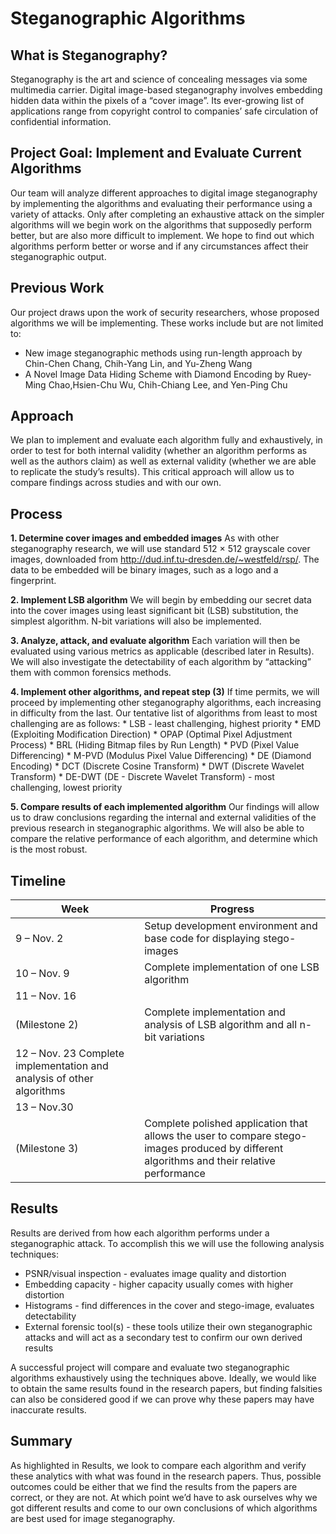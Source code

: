 # Steganographic Algorithms
## What is Steganography?
Steganography is the art and science of concealing messages via some multimedia carrier. Digital image-based steganography involves embedding hidden data within the pixels of a “cover image”. Its ever-growing list of applications range from copyright control to companies’ safe circulation of confidential information.

## Project Goal: Implement and Evaluate Current Algorithms
Our team will analyze different approaches to digital image steganography by implementing the algorithms and evaluating their performance using a variety of attacks. Only after completing an exhaustive attack on the simpler algorithms will we begin work on the algorithms that supposedly perform better, but are also more difficult to implement. We hope to find out which algorithms perform better or worse and if any circumstances affect their steganographic output.

## Previous Work
Our project draws upon the work of security researchers, whose proposed algorithms we will be implementing. These works include but are not limited to:

* New image steganographic methods using run-length approach by Chin-Chen Chang, Chih-Yang
Lin, and Yu-Zheng Wang
* A Novel Image Data Hiding Scheme with Diamond Encoding by Ruey-Ming Chao,Hsien-Chu Wu,
Chih-Chiang Lee, and Yen-Ping Chu

## Approach
We plan to implement and evaluate each algorithm fully and exhaustively, in order to test for both internal validity (whether an algorithm performs as well as the authors claim) as well as external validity (whether we are able to replicate the study’s results). This critical approach will allow us to compare findings across studies and with our own.

## Process
**1. Determine cover images and embedded images**
	As with other steganography research, we will use standard 512 × 512 grayscale cover images, downloaded from http://dud.inf.tu-dresden.de/~westfeld/rsp/. The data to be embedded will be binary images, such as a logo and a fingerprint.

**2. Implement LSB algorithm**
	We will begin by embedding our secret data into the cover images using least significant bit (LSB) substitution, the simplest algorithm. N-bit variations will also be implemented.

**3. Analyze, attack, and evaluate algorithm**
	Each variation will then be evaluated using various metrics as applicable (described later in Results). We will also investigate the detectability of each algorithm by “attacking” them with common forensics methods.

**4. Implement other algorithms, and repeat step (3)**
	If time permits, we will proceed by implementing other steganography algorithms, each increasing in difficulty from the last. Our tentative list of algorithms from least to most challenging are as follows:
	* LSB - least challenging, highest priority
	* EMD (Exploiting Modification Direction)
	* OPAP (Optimal Pixel Adjustment Process)
	* BRL (Hiding Bitmap files by Run Length)
	* PVD (Pixel Value Differencing)
	* M-PVD (Modulus Pixel Value Differencing)
	* DE (Diamond Encoding)
	* DCT (Discrete Cosine Transform)
	* DWT (Discrete Wavelet Transform)
	* DE-DWT (DE - Discrete Wavelet Transform) - most challenging, lowest priority
	
**5. Compare results of each implemented algorithm**
	Our findings will allow us to draw conclusions regarding the internal and external validities of the previous research in steganographic algorithms. We will also be able to compare the relative performance of each algorithm, and determine which is the most robust.

## Timeline
| Week        | Progress |
| ----------- | -------- |
| 9 – Nov. 2  | Setup development environment and base code for displaying stego-images |
| 10 – Nov. 9 | Complete implementation of one LSB algorithm |
| 11 – Nov. 16 
(Milestone 2) | Complete implementation and analysis of LSB algorithm and all n-bit variations |
| 12 – Nov. 23 Complete implementation and analysis of other algorithms |
| 13 – Nov.30
(Milestone 3) | Complete polished application that allows the user to compare stego-images produced by different algorithms and their relative performance |

## Results
Results are derived from how each algorithm performs under a steganographic attack. To accomplish this we will use the following analysis techniques:
* PSNR/visual inspection - evaluates image quality and distortion
* Embedding capacity - higher capacity usually comes with higher distortion
* Histograms - find differences in the cover and stego-image, evaluates detectability
* External forensic tool(s) - these tools utilize their own steganographic attacks and will act as a secondary test to confirm our own derived results

A successful project will compare and evaluate two steganographic algorithms exhaustively using the techniques above. Ideally, we would like to obtain the same results found in the research papers, but finding falsities can also be considered good if we can prove why these papers may have inaccurate results.

## Summary
As highlighted in Results, we look to compare each algorithm and verify these analytics with what was found in the research papers. Thus, possible outcomes could be either that we find the results from the papers are correct, or they are not. At which point we’d have to ask ourselves why we got different results and come to our own conclusions of which algorithms are best used for image steganography.